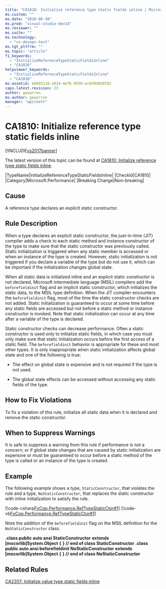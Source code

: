 ```yaml
---
title: "CA1810: Initialize reference type static fields inline | Microsoft Docs"
ms.custom: ""
ms.date: "2018-06-30"
ms.prod: "visual-studio-dev14"
ms.reviewer: ""
ms.suite: ""
ms.technology:
  - "vs-devops-test"
ms.tgt_pltfrm: ""
ms.topic: "article"
f1_keywords:
  - "InitializeReferenceTypeStaticFieldsInline"
  - "CA1810"
helpviewer_keywords:
  - "InitializeReferenceTypeStaticFieldsInline"
  - "CA1810"
ms.assetid: e9693118-a914-4efb-9550-ec659d8d97d2
caps.latest.revision: 23
author: gewarren
ms.author: gewarren
manager: "wpickett"
---
```

# CA1810: Initialize reference type static fields inline
[!INCLUDE[vs2017banner](../includes/vs2017banner.md)]

The latest version of this topic can be found at [CA1810: Initialize reference type static fields inline](https://docs.microsoft.com/visualstudio/code-quality/ca1810-initialize-reference-type-static-fields-inline).

|TypeName|InitializeReferenceTypeStaticFieldsInline|
|CheckId|CA1810|
|Category|Microsoft.Performance|
|Breaking Change|Non-breaking|

## Cause
 A reference type declares an explicit static constructor.

## Rule Description
 When a type declares an explicit static constructor, the just-in-time (JIT) compiler adds a check to each static method and instance constructor of the type to make sure that the static constructor was previously called. Static initialization is triggered when any static member is accessed or when an instance of the type is created. However, static initialization is not triggered if you declare a variable of the type but do not use it, which can be important if the initialization changes global state.

 When all static data is initialized inline and an explicit static constructor is not declared, Microsoft intermediate language (MSIL) compilers add the `beforefieldinit` flag and an implicit static constructor, which initializes the static data, to the MSIL type definition. When the JIT compiler encounters the `beforefieldinit` flag, most of the time the static constructor checks are not added. Static initialization is guaranteed to occur at some time before any static fields are accessed but not before a static method or instance constructor is invoked. Note that static initialization can occur at any time after a variable of the type is declared.

 Static constructor checks can decrease performance. Often a static constructor is used only to initialize static fields, in which case you must only make sure that static initialization occurs before the first access of a static field. The `beforefieldinit` behavior is appropriate for these and most other types. It is only inappropriate when static initialization affects global state and one of the following is true:

-   The effect on global state is expensive and is not required if the type is not used.

-   The global state effects can be accessed without accessing any static fields of the type.

## How to Fix Violations
 To fix a violation of this rule, initialize all static data when it is declared and remove the static constructor.

## When to Suppress Warnings
 It is safe to suppress a warning from this rule if performance is not a concern; or if global state changes that are caused by static initialization are expensive or must be guaranteed to occur before a static method of the type is called or an instance of the type is created.

## Example
 The following example shows a type, `StaticConstructor`, that violates the rule and a type, `NoStaticConstructor`, that replaces the static constructor with inline initialization to satisfy the rule.

 [!code-csharp[FxCop.Performance.RefTypeStaticCtor#1](../snippets/csharp/VS_Snippets_CodeAnalysis/FxCop.Performance.RefTypeStaticCtor/cs/FxCop.Performance.RefTypeStaticCtor.cs#1)]
 [!code-vb[FxCop.Performance.RefTypeStaticCtor#1](../snippets/visualbasic/VS_Snippets_CodeAnalysis/FxCop.Performance.RefTypeStaticCtor/vb/FxCop.Performance.RefTypeStaticCtor.vb#1)]

 Note the addition of the `beforefieldinit` flag on the MSIL definition for the `NoStaticConstructor` class.

 **.class public auto ansi StaticConstructor**
 **extends [mscorlib]System.Object**
**{**
**} // end of class StaticConstructor**
**.class public auto ansi beforefieldinit NoStaticConstructor**
 **extends [mscorlib]System.Object**
**{**
**} // end of class NoStaticConstructor**
## Related Rules
 [CA2207: Initialize value type static fields inline](../code-quality/ca2207-initialize-value-type-static-fields-inline.md)



